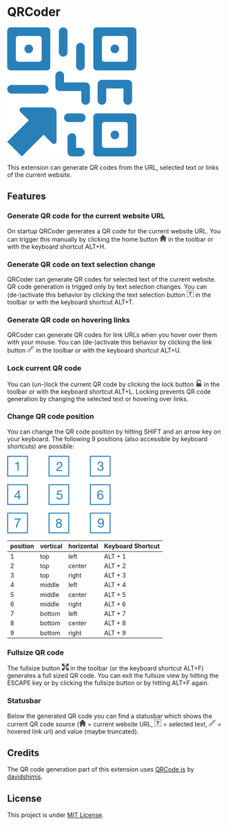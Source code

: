 # QRCoder
![QRCoder](./assets/icon-active.svg)

This extension can generate QR codes from the URL, selected text or links of the current website.

## Features

### Generate QR code for the current website URL

On startup QRCoder generates a QR code for the current website URL. You can trigger this manually by clicking the home button <img src="./assets/home.png" width=16 /> in the toolbar or with the keyboard shortcut ALT+H.

### Generate QR code on text selection change

QRCoder can generate QR codes for selected text of the current website. QR code generation is trigged only by text selection changes. You can (de-)activate this behavior by clicking the text selection button <img src="./assets/text-selection.png" width=16 /> in the toolbar or with the keyboard shortcut ALT+T.

### Generate QR code on hovering links

QRCoder can generate QR codes for link URLs when you hover over them with your mouse. You can (de-)activate this behavior by clicking the link button <img src="./assets/link.png" width=16 /> in the toolbar or with the keyboard shortcut ALT+U.

### Lock current QR code

You can (un-)lock the current QR code by clicking the lock button <img src="./assets/lock-open.png" width=16 /> in the toolbar or with the keyboard shortcut ALT+L. Locking prevents QR code generation by changing the selected text or hovering over links.

### Change QR code position

You can change the QR code position by hitting SHIFT and an arrow key on your keyboard. The following 9 positions (also accessible by keyboard shortcuts) are possible:

<img src="./assets/positions.png" width=240 />

| position | vertical | horizontal | Keyboard Shortcut |
| -------- |----------|------------|-------------------|
| 1        | top      | left       | ALT + 1           |
| 2        | top      | center     | ALT + 2           |
| 3        | top      | right      | ALT + 3           |
| 4        | middle   | left       | ALT + 4           |
| 5        | middle   | center     | ALT + 5           |
| 6        | middle   | right      | ALT + 6           |
| 7        | bottom   | left       | ALT + 7           |
| 8        | bottom   | center     | ALT + 8           |
| 9        | bottom   | right      | ALT + 9           |


### Fullsize QR code

The fullsize button <img src="./assets/fullsize.png" width=16 /> in the toolbar (or the keyboard shortcut ALT+F) generates a full sized QR code. You can exit the fullsize view by hitting the ESCAPE key or by clicking the fullsize button or by hitting ALT+F again.

### Statusbar

Below the generated QR code you can find a statusbar which shows the current QR code source (<img src='./assets/home.png' width=16 /> = current website URL, <img src='./assets/text-selection.png' width=16 /> = selected text, <img src='./assets/link.png' width=16 /> = hovered link url) and value (maybe truncated).

## Credits

The QR code generation part of this extension uses [QRCode.js](https://github.com/davidshimjs/qrcodejs) by [davidshimjs](https://github.com/davidshimjs).

## License

This project is under [MIT License](LICENSE).
